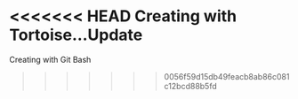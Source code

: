 <<<<<<< HEAD
Creating with Tortoise…Update
=======
Creating with Git Bash
>>>>>>> 0056f59d15db49feacb8ab86c081c12bcd88b5fd
